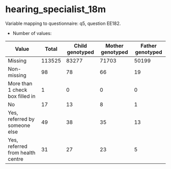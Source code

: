 # hearing_specialist_18m
Variable mapping to questionnaire: q5, question EE182.
- Number of values:

| Value | Total | Child genotyped | Mother genotyped | Father genotyped |
| ----- | ----- | --------------- | ---------------- | ---------------- |
| Missing | 113525 | 83277 | 71703 | 50199 |
| Non-missing | 98 | 78 | 66 | 19 |
| More than 1 check box filled in | 1 | 0 | 0 |0 |
| No | 17 | 13 | 8 |1 |
| Yes, referred by someone else | 49 | 38 | 35 |13 |
| Yes, referred from health centre | 31 | 27 | 23 |5 |



